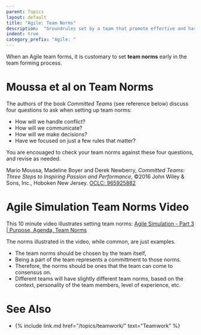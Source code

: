 ```yaml
---
parent: Topics
layout: default
title: "Agile: Team Norms"
description:  "Groundrules set by a team that promote effective and harmonious teamwork and productivty"
indent: true
category_prefix: "Agile: "
---
```


When an Agile team forms, it is customary to set **team norms** early in the team forming process.

# Moussa et al on Team Norms

The authors of the book <i>Committed Teams</i> (see reference below) discuss four questions to ask when setting up team norms:
* How will we handle conflict?
* How will we communicate?
* How will we make decisions?
* Have we focused on just a few rules that matter?

You are encouaged to check your team norms against these four questions, and revise as needed.

Mario Moussa, Madeline Boyer and Derek Newberry, <i>Committed Teams: Three Steps to Inspiring Passion and Performance</i>, &copy;2016 John Wiley & Sons, Inc., Hoboken New Jersey. [OCLC: 965925882](https://www.worldcat.org/title/committed-teams-three-steps-to-inspiring-passion-and-performance/oclc/965925882&referer=brief_results)

# Agile Simulation Team Norms Video

This 10 minute video 
illustrates setting team norms: [Agile Simulation - Part 3 | Purpose, Agenda, Team Norms](https://youtu.be/DcpyeafBkfQ)

The norms illustrated in the video, while common, are just examples.   

* The team norms should be chosen by the team itself, 
* Being a part of the team represents a committment to those norms.   
* Therefore, the norms should be ones that the team can come to consensus on.    
* Different teams will have slightly different team norms, based on the context, personality of the team members, level of experience, etc.

# See Also

* {% include link.md href="/topics/teamwork/" text="Teamwork" %}
